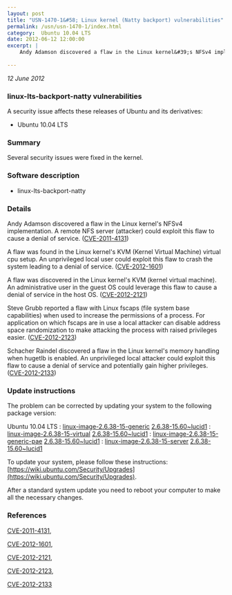 ```yaml
---
layout: post
title: "USN-1470-1&#58; Linux kernel (Natty backport) vulnerabilities"
permalink: /usn/usn-1470-1/index.html
category:  Ubuntu 10.04 LTS
date: 2012-06-12 12:00:00
excerpt: |
    Andy Adamson discovered a flaw in the Linux kernel&#39;s NFSv4 implementation. A remote NFS server (attacker) could exploit this flaw to cause a denial of service. ([CVE-2011-4131](http://people.ubuntu.com/~ubuntu-security/cve/CVE-2011-4131))
    
--- 
```

 
 

*12 June 2012*

### linux-lts-backport-natty vulnerabilities

A security issue affects these releases of Ubuntu and its derivatives:

* Ubuntu 10.04 LTS

### Summary

Several security issues were fixed in the kernel. 

### Software description

* linux-lts-backport-natty 

### Details

Andy Adamson discovered a flaw in the Linux kernel&#39;s NFSv4 implementation. A remote NFS server (attacker) could exploit this flaw to cause a denial of service. ([CVE-2011-4131](http://people.ubuntu.com/~ubuntu-security/cve/CVE-2011-4131))

A flaw was found in the Linux kernel&#39;s KVM (Kernel Virtual Machine) virtual cpu setup. An unprivileged local user could exploit this flaw to crash the system leading to a denial of service. ([CVE-2012-1601](http://people.ubuntu.com/~ubuntu-security/cve/CVE-2012-1601))

A flaw was discovered in the Linux kernel&#39;s KVM (kernel virtual machine). An administrative user in the guest OS could leverage this flaw to cause a denial of service in the host OS. ([CVE-2012-2121](http://people.ubuntu.com/~ubuntu-security/cve/CVE-2012-2121))

Steve Grubb reported a flaw with Linux fscaps (file system base capabilities) when used to increase the permissions of a process. For application on which fscaps are in use a local attacker can disable address space randomization to make attacking the process with raised privileges easier. ([CVE-2012-2123](http://people.ubuntu.com/~ubuntu-security/cve/CVE-2012-2123))

Schacher Raindel discovered a flaw in the Linux kernel&#39;s memory handling when hugetlb is enabled. An unprivileged local attacker could exploit this flaw to cause a denial of service and potentially gain higher privileges. ([CVE-2012-2133](http://people.ubuntu.com/~ubuntu-security/cve/CVE-2012-2133)) 

### Update instructions

The problem can be corrected by updating your system to the following package version:

Ubuntu 10.04 LTS
 : [linux-image-2.6.38-15-generic](https://launchpad.net/ubuntu/+source/linux-lts-backport-natty) <span> [2.6.38-15.60~lucid1](https://launchpad.net/ubuntu/+source/linux-lts-backport-natty/2.6.38-15.60~lucid1) </span> 
 : [linux-image-2.6.38-15-virtual](https://launchpad.net/ubuntu/+source/linux-lts-backport-natty) <span> [2.6.38-15.60~lucid1](https://launchpad.net/ubuntu/+source/linux-lts-backport-natty/2.6.38-15.60~lucid1) </span> 
 : [linux-image-2.6.38-15-generic-pae](https://launchpad.net/ubuntu/+source/linux-lts-backport-natty) <span> [2.6.38-15.60~lucid1](https://launchpad.net/ubuntu/+source/linux-lts-backport-natty/2.6.38-15.60~lucid1) </span> 
 : [linux-image-2.6.38-15-server](https://launchpad.net/ubuntu/+source/linux-lts-backport-natty) <span> [2.6.38-15.60~lucid1](https://launchpad.net/ubuntu/+source/linux-lts-backport-natty/2.6.38-15.60~lucid1) </span> 

To update your system, please follow these instructions: [https://wiki.ubuntu.com/Security/Upgrades](https://wiki.ubuntu.com/Security/Upgrades).

After a standard system update you need to reboot your computer to make all the necessary changes. 

### References

 
 [CVE-2011-4131](http://people.ubuntu.com/~ubuntu-security/cve/CVE-2011-4131), 

 [CVE-2012-1601](http://people.ubuntu.com/~ubuntu-security/cve/CVE-2012-1601), 

 [CVE-2012-2121](http://people.ubuntu.com/~ubuntu-security/cve/CVE-2012-2121), 

 [CVE-2012-2123](http://people.ubuntu.com/~ubuntu-security/cve/CVE-2012-2123), 

 [CVE-2012-2133](http://people.ubuntu.com/~ubuntu-security/cve/CVE-2012-2133)
 

